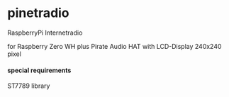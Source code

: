 # pinetradio
RaspberryPi Internetradio

for Raspberry Zero WH plus Pirate Audio HAT with LCD-Display 240x240 pixel


#### special requirements

ST7789 library
